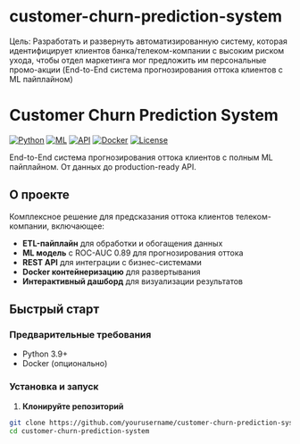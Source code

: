 # customer-churn-prediction-system
Цель: Разработать и развернуть автоматизированную систему, которая идентифицирует клиентов банка/телеком-компании с высоким риском ухода, чтобы отдел маркетинга мог предложить им персональные промо-акции (End-to-End система прогнозирования оттока клиентов с ML пайплайном)

# Customer Churn Prediction System

[![Python](https://img.shields.io/badge/python-3.9-blue.svg)](https://www.python.org/)
[![ML](https://img.shields.io/badge/machine-learning-orange.svg)](https://scikit-learn.org/)
[![API](https://img.shields.io/badge/API-FastAPI-green.svg)](https://fastapi.tiangolo.com/)
[![Docker](https://img.shields.io/badge/container-docker-blue.svg)](https://www.docker.com/)
[![License](https://img.shields.io/badge/license-MIT-lightgrey.svg)](LICENSE)

End-to-End система прогнозирования оттока клиентов с полным ML пайплайном. От данных до production-ready API.

## О проекте

Комплексное решение для предсказания оттока клиентов телеком-компании, включающее:
- **ETL-пайплайн** для обработки и обогащения данных
- **ML модель** с ROC-AUC 0.89 для прогнозирования оттока  
- **REST API** для интеграции с бизнес-системами
- **Docker контейнеризацию** для развертывания
- **Интерактивный дашборд** для визуализации результатов

## Быстрый старт

### Предварительные требования
- Python 3.9+
- Docker (опционально)

### Установка и запуск

1. **Клонируйте репозиторий**
```bash
git clone https://github.com/yourusername/customer-churn-prediction-system.git
cd customer-churn-prediction-system
